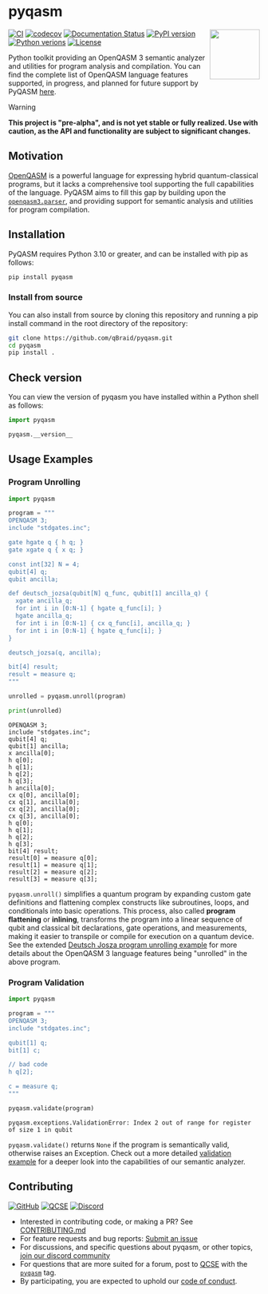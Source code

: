# pyqasm

<img align="right" width="100" src="https://qbraid-static.s3.amazonaws.com/pyqasm.svg"/>

[![CI](https://github.com/qBraid/pyqasm/actions/workflows/main.yml/badge.svg?branch=main)](https://github.com/qBraid/pyqasm/actions/workflows/main.yml)
[![codecov](https://codecov.io/gh/qBraid/pyqasm/graph/badge.svg?token=92YURMR8T8)](https://codecov.io/gh/qBraid/pyqasm)
[![Documentation Status](https://readthedocs.com/projects/qbraid-pyqasm/badge/?version=latest&token=d5432c6f40d942b391982fc88183389938a0e930ae5e588cf579e9ab1e3319a0)](https://qbraid-pyqasm.readthedocs-hosted.com/en/latest/?badge=latest)
[![PyPI version](https://img.shields.io/pypi/v/pyqasm.svg?color=blue)](https://pypi.org/project/pyqasm/)
[![Python verions](https://img.shields.io/pypi/pyversions/pyqasm.svg?color=blue)](https://pypi.org/project/pyqasm/)
[![License](https://img.shields.io/github/license/qBraid/pyqasm.svg?color=purple)](https://www.gnu.org/licenses/gpl-3.0.html)

Python toolkit providing an OpenQASM 3 semantic analyzer and utilities for program analysis and compilation. You can find the complete list of OpenQASM language features supported, in progress, and planned for future support by PyQASM [here](pyqasm/README.md#supported-operations).

>[!WARNING]
> **This project is "pre-alpha", and is not yet stable or fully realized. Use with caution, as the API and functionality are subject to significant changes.**

## Motivation
[OpenQASM](https://openqasm.com/) is a powerful language for expressing hybrid quantum-classical programs, but it lacks a comprehensive tool supporting the full capabilities of the language. PyQASM aims to fill this gap by building upon the [`openqasm3.parser`](https://github.com/openqasm/openqasm/blob/ast-py/v1.0.0/source/openqasm/openqasm3/parser.py), and providing support for semantic analysis and utilities for program compilation.

## Installation

PyQASM requires Python 3.10 or greater, and can be installed with pip as follows:

```bash
pip install pyqasm
```

### Install from source 

You can also install from source by cloning this repository and running a pip install command
in the root directory of the repository:

```bash
git clone https://github.com/qBraid/pyqasm.git
cd pyqasm
pip install .
```

## Check version

You can view the version of pyqasm you have installed within a Python shell as follows:

```python
import pyqasm

pyqasm.__version__
```

## Usage Examples

### Program Unrolling

```python
import pyqasm 

program = """
OPENQASM 3;
include "stdgates.inc";

gate hgate q { h q; }
gate xgate q { x q; }

const int[32] N = 4;
qubit[4] q;
qubit ancilla;

def deutsch_jozsa(qubit[N] q_func, qubit[1] ancilla_q) {
  xgate ancilla_q;
  for int i in [0:N-1] { hgate q_func[i]; }
  hgate ancilla_q;
  for int i in [0:N-1] { cx q_func[i], ancilla_q; }
  for int i in [0:N-1] { hgate q_func[i]; }
}

deutsch_jozsa(q, ancilla);

bit[4] result;
result = measure q;
"""

unrolled = pyqasm.unroll(program)

print(unrolled)
```

```text
OPENQASM 3;
include "stdgates.inc";
qubit[4] q;
qubit[1] ancilla;
x ancilla[0];
h q[0];
h q[1];
h q[2];
h q[3];
h ancilla[0];
cx q[0], ancilla[0];
cx q[1], ancilla[0];
cx q[2], ancilla[0];
cx q[3], ancilla[0];
h q[0];
h q[1];
h q[2];
h q[3];
bit[4] result;
result[0] = measure q[0];
result[1] = measure q[1];
result[2] = measure q[2];
result[3] = measure q[3];
```

`pyqasm.unroll()` simplifies a quantum program by expanding custom gate definitions and flattening complex constructs like subroutines, loops, and conditionals into basic operations. This process, also called **program flattening** or **inlining**, transforms the program into a linear sequence of qubit and classical bit declarations, gate operations, and measurements, making it easier to transpile or compile for execution on a quantum device. See the extended [Deutsch Josza program unrolling example](examples/unroll_example.py) for more details about the OpenQASM 3 language features being "unrolled" in the above program.

### Program Validation

```python
import pyqasm

program = """
OPENQASM 3;
include "stdgates.inc";

qubit[1] q;
bit[1] c;

// bad code
h q[2];

c = measure q;
"""

pyqasm.validate(program)
```

```text
pyqasm.exceptions.ValidationError: Index 2 out of range for register of size 1 in qubit
```

`pyqasm.validate()` returns `None` if the program is semantically valid, otherwise raises an Exception. Check out a more detailed [validation example](examples/validate_example.py) for a deeper look into the capabilities of our semantic analyzer.

## Contributing

[![GitHub](https://img.shields.io/badge/issue_tracking-github-black?logo=github)](https://github.com/qBraid/pyqasm/issues)
[![QCSE](https://img.shields.io/badge/QCSE-pyqasm-orange?logo=stackexchange)](https://quantumcomputing.stackexchange.com/questions/tagged/pyqasm)
[![Discord](https://img.shields.io/badge/Discord-%235865F2.svg?logo=discord&logoColor=white)](https://discord.gg/TPBU2sa8Et)

- Interested in contributing code, or making a PR? See
  [CONTRIBUTING.md](CONTRIBUTING.md)
- For feature requests and bug reports:
  [Submit an issue](https://github.com/qBraid/pyqasm/issues)
- For discussions, and specific questions about pyqasm, or
  other topics, [join our discord community](https://discord.gg/TPBU2sa8Et)
- For questions that are more suited for a forum, post to
  [QCSE](https://quantumcomputing.stackexchange.com/)
  with the [`pyqasm`](https://quantumcomputing.stackexchange.com/questions/tagged/pyqasm) tag.
- By participating, you are expected to uphold our [code of conduct](CODE_OF_CONDUCT).


